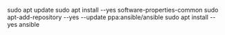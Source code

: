 sudo apt update 
sudo apt install --yes software-properties-common
sudo apt-add-repository --yes --update ppa:ansible/ansible
sudo apt install --yes ansible





